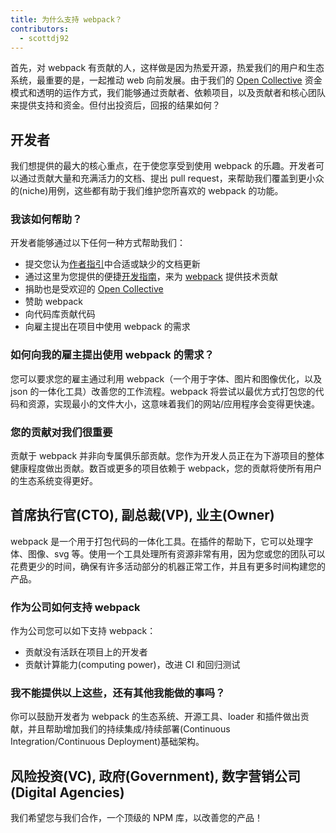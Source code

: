 ```yaml
---
title: 为什么支持 webpack？
contributors:
  - scottdj92
---
```


首先，对 webpack 有贡献的人，这样做是因为热爱开源，热爱我们的用户和生态系统，最重要的是，一起推动 web 向前发展。由于我们的 [Open Collective](http://opencollective.com/webpack) 资金模式和透明的运作方式，我们能够通过贡献者、依赖项目，以及贡献者和核心团队来提供支持和资金。但付出投资后，回报的结果如何？

## 开发者

我们想提供的最大的核心重点，在于使您享受到使用 webpack 的乐趣。开发者可以通过贡献大量和充满活力的文档、提出 pull request，来帮助我们覆盖到更小众的(niche)用例，这些都有助于我们维护您所喜欢的 webpack 的功能。

### 我该如何帮助？

开发者能够通过以下任何一种方式帮助我们：

*   提交您认为[作者指引](./writers-guide)中合适或缺少的文档更新
*   通过这里为您提供的便捷[开发指南](/development/index)，来为 [webpack](https://github.com/webpack/webpack) 提供技术贡献
*   捐助也是受欢迎的 [Open Collective](https://opencollective.com/webpack)
*   赞助 webpack
*   向代码库贡献代码
*   向雇主提出在项目中使用 webpack 的需求

### 如何向我的雇主提出使用 webpack 的需求？

您可以要求您的雇主通过利用 webpack（一个用于字体、图片和图像优化，以及 json 的一体化工具）改善您的工作流程。webpack 将尝试以最优方式打包您的代码和资源，实现最小的文件大小，这意味着我们的网站/应用程序会变得更快速。

### 您的贡献对我们很重要
贡献于 webpack 并非向专属俱乐部贡献。您作为开发人员正在为下游项目的整体健康程度做出贡献。数百或更多的项目依赖于 webpack，您的贡献将使所有用户的生态系统变得更好。

## 首席执行官(CTO), 副总裁(VP), 业主(Owner)

<!-- ### You Can Help Too!
(Add slides here regarding monetary value/dev time/tooling) -->

webpack 是一个用于打包代码的一体化工具。在插件的帮助下，它可以处理字体、图像、svg 等。使用一个工具处理所有资源非常有用，因为您或您的团队可以花费更少的时间，确保有许多活动部分的机器正常工作，并且有更多时间构建您的产品。

### 作为公司如何支持 webpack
作为公司您可以如下支持 webpack：
*   贡献没有活跃在项目上的开发者
*   贡献计算能力(computing power)，改进 CI 和回归测试

### 我不能提供以上这些，还有其他我能做的事吗？
你可以鼓励开发者为 webpack 的生态系统、开源工具、loader 和插件做出贡献，并且帮助增加我们的持续集成/持续部署(Continuous Integration/Continuous Deployment)基础架构。

## 风险投资(VC), 政府(Government), 数字营销公司(Digital Agencies)
我们希望您与我们合作，一个顶级的 NPM 库，以改善您的产品！

<!-- ### Sales Pitch
(add slides here) -->
